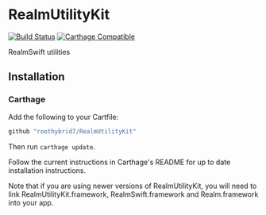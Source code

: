 # RealmUtilityKit

[![Build Status](https://travis-ci.org/roothybrid7/RealmUtilityKit.svg?branch=master)](https://travis-ci.org/roothybrid7/RealmUtilityKit)
[![Carthage Compatible](https://img.shields.io/badge/Carthage-compatible-4BC51D.svg?style=flat)](https://github.com/roothybrid7/RealmUtilityKit)

RealmSwift utilities

## Installation

### Carthage

Add the following to your Cartfile:

```bash
github "roothybrid7/RealmUtilityKit"
```

Then run `carthage update`.

Follow the current instructions in Carthage's README for up to date installation instructions.

Note that if you are using newer versions of RealmUtilityKit, you will need to link RealmUtilityKit.framework, RealmSwift.framework and Realm.framework into your app.
